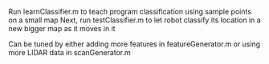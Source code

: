 Run learnClassifier.m to teach program classification using sample points on a small map
Next, run testClassifier.m to let robot classify its location in a new bigger map as it moves in it

Can be tuned by either adding more features in featureGenerator.m or using more LIDAR data in scanGenerator.m
